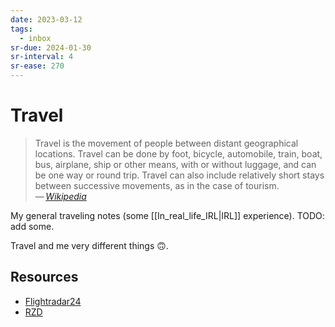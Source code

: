 ```yaml
---
date: 2023-03-12
tags:
  - inbox
sr-due: 2024-01-30
sr-interval: 4
sr-ease: 270
---
```


# Travel

> Travel is the movement of people between distant geographical locations.
> Travel can be done by foot, bicycle, automobile, train, boat, bus, airplane,
> ship or other means, with or without luggage, and can be one way or round
> trip. Travel can also include relatively short stays between successive
> movements, as in the case of tourism.\
> — <cite>[Wikipedia](https://en.wikipedia.org/wiki/Travel)</cite>

My general traveling notes (some [[In_real_life_IRL|IRL]] experience). TODO: add
some.

Travel and me very different things 🙃.

## Resources

- [Flightradar24](https://www.flightradar24.com/)
- [RZD](http://www.rzd.ru/)
